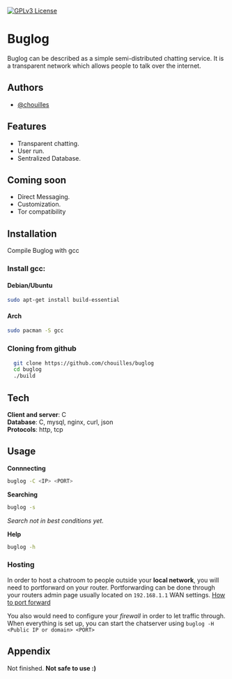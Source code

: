 [![GPLv3 License](https://img.shields.io/badge/License-GPL%20v3-yellow.svg)](https://github.com/chouilles/buglog/blob/main/LICENSE)


# Buglog

Buglog can be described as a simple semi-distributed chatting service. It is a transparent network which allows people to talk over the internet.


## Authors

- [@chouilles](https://www.github.com/chouilles)


## Features

- Transparent chatting.
- User run.
- Sentralized Database.

## Coming soon

- Direct Messaging.
- Customization.
- Tor compatibility
## Installation

Compile Buglog with gcc 
### Install gcc:
#### Debian/Ubuntu
```bash
sudo apt-get install build-essential
```
#### Arch
```bash
sudo pacman -S gcc
```

### Cloning from github
```bash
  git clone https://github.com/chouilles/buglog
  cd buglog
  ./build
```

## Tech

**Client and server**: C  
**Database**: C, mysql, nginx, curl, json  
**Protocols**: http, tcp

## Usage

**Connnecting**
``` bash
buglog -C <IP> <PORT>
```
**Searching**
```bash
buglog -s
```
*Search not in best conditions yet.* 

**Help**
```bash
buglog -h 
``` 
 
 ### Hosting 
 
 In order to host a chatroom to people outside your **local network**, you will need to portforward on your router. Portforwarding can be done through your routers admin page usually located on `192.168.1.1` WAN settings. [How to port forward](https://www.hellotech.com/guide/for/how-to-port-forward)

 You also would need to configure your *firewall* in order to let traffic through.
When everything is set up, you can start the chatserver using ```buglog -H <Public IP or domain> <PORT>```
## Appendix

Not finished. **Not safe to use :)**


